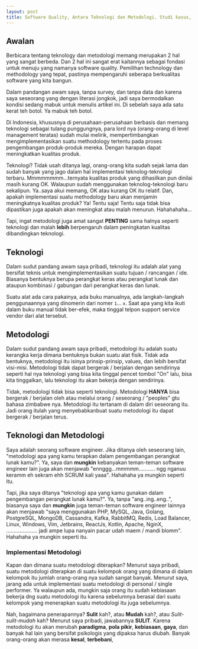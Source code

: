 ```yaml
---
layout: post
title: Software Quality, Antara Teknologi dan Metodologi. Studi kasus, Test Driven Development (TDD)
---
```


## Awalan

Berbicara tentang teknology dan metodologi memang merupakan 2 hal yang sangat berbeda. Dan 2 hal ini sangat erat kaitannya 
sebagai fondasi untuk menuju yang namanya software quality. Pemilihan technology dan methodology yang tepat, pastinya 
mempengaruhi seberapa berkualitas software yang kita bangun.

Dalam pandangan awam saya, tanpa survey, dan tanpa data dan karena saya seseorang yang dengan literasi jongkok, jadi saya 
bermodalkan kondisi sedang mabuk untuk menulis artikel ini. Di sebelah saya ada satu kerat teh botol. Ya mabuk teh botol. 

Di Indonesia, khususnya di perusahaan-perusahaan berbasis dan memang teknologi sebagai tulang punggungnya, para lord nya 
(orang-orang di level management teratas) sudah mulai melirik, mempertimbangkan mengimplementasikan suatu methodology 
tertentu pada proses pengembangan produk-produk mereka. Dengan harapan dapat meningkatkan kualitas produk.

Teknologi? Tidak usah ditanya lagi, orang-orang kita sudah sejak lama dan sudah banyak yang jago dalam hal implementasi 
teknolog-teknologi terbaru. Mmmmmmmm...ternyata kualitas produk yang dihasilkan pun dinilai masih kurang OK. Walaupun sudah 
menggunakan teknolog-teknologi baru sekalipun. Ya..saya akui memang, OK atau kurang OK itu relatif. Dan, apakah implementasi
suatu methodology baru akan menjamin meningkatnya kualitas produk? Ya! Tentu saja! Tentu saja tidak bisa dipastikan juga 
apakah akan meningkat atau malah menurun. Hahahahaha...

Tapi, ingat metodologi juga amat sangat **PENTING** sama halnya seperti teknologi dan malah **lebih** berpengaruh dalam 
peningkatan kualitas dibandingkan teknologi.

<!--more-->

## Teknologi

Dalam sudut pandang awam saya pribadi, teknologi itu adalah alat yang bersifat teknis untuk mengimplementasikan suatu tujuan
/ rancangan / ide. Biasanya bentuknya berupa perangkat keras atau perangkat lunak dan ataupun kombinasi / gabungan dari 
perangkat keras dan lunak.

Suatu alat ada cara pakainya, ada buku manualnya, ada langkah-langkah penggunaannya yang dinomerin dari nomer `1`... `x`. 
Saat apa yang kita ikuti dalam buku manual tidak ber-efek, maka tinggal telpon support service vendor dari alat tersebut.

## Metodologi

Dalam sudut pandang awam saya pribadi, metodologi itu adalah suatu kerangka kerja dimana bentuknya bukan suatu alat fisik. 
Tidak ada bentuknya, metodologi itu isinya prinsip-prinsip, values, dan lebih bersifat visi-misi. Metodologi tidak dapat
bergerak / berjalan dengan sendirinya seperti hal nya teknologi yang bisa kita tinggal pencet tombol "On" lalu, bisa kita
tinggalkan, lalu teknologi itu akan bekerja dengan sendirinya.

Tidak, metodologi tidak bisa seperti teknologi. Metodologi **HANYA** bisa bergerak / berjalan oleh atau melalui orang / 
seseorang / "peoples" gtu bahasa zimbabwe nya. Metodologi itu tertanam di dalam diri seseorang itu. Jadi orang itulah yang
menyebabkanbuat suatu metodologi itu dapat bergerak / berjalan terus.

## Teknologi dan Metodologi

Saya adalah seorang software engineer. Jika ditanya oleh seseorang lain, "metodologi apa yang kamu terapkan dalam 
pengembangan perangkat lunak kamu?". Ya, saya dan **mungkin** kebanyakan teman-teman software engineer lain juga akan menjawab
"ennggg...mmmmm........... ngg nganuu keramm eh sekram ehh SCRUM kali yaaa". Hahahaha ya mungkin seperti itu.

Tapi, jika saya ditanya "teknologi apa yang kamu gunakan dalam pengembangan perangkat lunak kamu?". Ya, tanpa 
"ang..ing..eng..", biasanya saya dan **mungkin** juga teman-teman software engineer lainnya akan menjawab 
"saya menggunakan PHP, MySQL, Java, Golang, PostgreSQL, MongoDB, Cassandra, Kafka, RabbitMQ, Redis, Load Balancer, Linux, 
Windows, Vim, Jetbrains, ReactJs, Kotlin, Apache, NginX, ..................... jadi ampe lupa nanyain pacar udah maem / mandi 
blomm". Hahahaha ya mungkin seperti itu.

### Implementasi Metodologi

Kapan dan dimana suatu metodologi diterapkan? Menurut saya pribadi, suatu metodologi diterapkan di suatu kelompok orang yang 
dimana di dalam kelompok itu jumlah orang-orang nya sudah sangat banyak. Menurut saya, jarang ada untuk implementasi 
suatu metodologi di personal / single performer. Ya walaupun ada, mungkin saja orang itu sudah kebiasaan bekerja dng suatu
metodologi itu karena sebelumnya berasal dari suatu kelompok yang menerapkan suatu metodologi itu juga sebelumnya.

Nah, bagaimana penerapannya? **Sulit** kah?, atau **Mudah** kah?, atau *Sulit-sulit-mudah* kah? Menurut saya pribadi,
jawabannya **SULIT**. Karena metodologi itu akan merubah **paradigma**, **pola pikir**, **kebiasaan**, **gaya**, dan banyak
hal lain yang bersifat psikologis yang dipaksa harus diubah. Banyak orang-orang akan merasa **kesal**, **terbebani**, 




